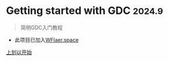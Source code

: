 # Getting started with GDC <small>2024.9</small>

> 简明GDC入门教程

- 此项目已加入[WFlaer.space](https://wflaer.space)

[上划以开始](https://gdc.wflaer.space/#/?id=welcome)